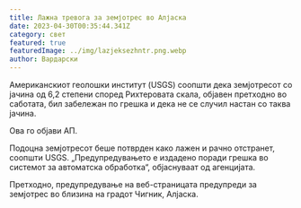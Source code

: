 ```yaml
---
title: Лажна тревога за земјотрес во Алјаска
date: 2023-04-30T00:35:44.341Z
category: свет
featured: true
featuredImage: ../img/lazjeksezhntr.png.webp
author: Вардарски
---
```


Американскиот геолошки институт (USGS) соопшти дека земјотресот со јачина од 6,2 степени според Рихтеровата скала, објавен претходно во саботата, бил забележан по грешка и дека не се случил настан со таква јачина.

Ова го објави АП.

Подоцна земјотресот беше потврден како лажен и рачно отстранет, соопшти USGS. „Предупредувањето е издадено поради грешка во системот за автоматска обработка“, објаснуваат од агенцијата.

Претходно, предупредување на веб-страницата предупреди за земјотрес во близина на градот Чигник, Алјаска.
